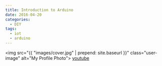 ```yaml
---
title: Introduction to Arduino
date: 2016-04-20
categories:
  - DIY
tags:
  - iot
  - arduino
--- 
```

<img src="{{ "images/cover.jpg" | prepend: site.baseurl }}" class="user-image" alt="My Profile Photo">
[youtube](https://www.youtube.com/channel/UCImkbwRe3-SZe1DCiJ_1ZlA)

